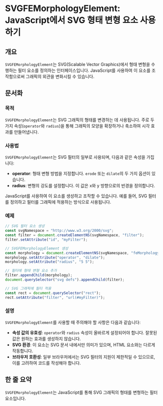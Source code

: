 <!--
Meta Description: # SVGFEMorphologyElement: JavaScript에서 SVG 형태 변형 요소 사용하기 ## 개요 `SVGFEMorphologyElement`는 SVG(Scalable Vector Graphics)에서 형태 변형을 수행하는 필터 요소를 정의하는 인터페이스...
Meta Keywords: svg, svgfemorphologyelement, filter, 그래픽의, operator
-->

# SVGFEMorphologyElement: JavaScript에서 SVG 형태 변형 요소 사용하기

## 개요
`SVGFEMorphologyElement`는 SVG(Scalable Vector Graphics)에서 형태 변형을 수행하는 필터 요소를 정의하는 인터페이스입니다. JavaScript를 사용하여 이 요소를 조작함으로써 그래픽의 외관을 변화시킬 수 있습니다.

## 문서화
### 목적
`SVGFEMorphologyElement`는 SVG 그래픽의 형태를 변경하는 데 사용됩니다. 주로 두 가지 속성(`operator`와 `radius`)을 통해 그래픽의 모양을 확장하거나 축소하여 시각 효과를 만들어냅니다.

### 사용법
`SVGFEMorphologyElement`는 SVG 필터의 일부로 사용되며, 다음과 같은 속성을 가집니다:
- **operator**: 형태 변형 방법을 지정합니다. `erode` 또는 `dilate`의 두 가지 옵션이 있습니다.
- **radius**: 변형의 강도를 설정합니다. 이 값은 x와 y 방향으로의 반경을 정의합니다.

JavaScript를 사용하여 이 요소를 생성하고 조작할 수 있습니다. 예를 들어, SVG 필터를 정의하고 필터를 그래픽에 적용하는 방식으로 사용됩니다.

### 예제
```javascript
// SVG 필터 요소 생성
const svgNamespace = "http://www.w3.org/2000/svg";
const filter = document.createElementNS(svgNamespace, "filter");
filter.setAttribute("id", "myFilter");

// SVGFEMorphologyElement 생성
const morphology = document.createElementNS(svgNamespace, "feMorphology");
morphology.setAttribute("operator", "dilate");
morphology.setAttribute("radius", "5 5");

// 필터에 형태 변형 요소 추가
filter.appendChild(morphology);
document.querySelector("svg defs").appendChild(filter);

// SVG 그래픽에 필터 적용
const rect = document.querySelector("rect");
rect.setAttribute("filter", "url(#myFilter)");
```

### 설명
`SVGFEMorphologyElement`를 사용할 때 주의해야 할 사항은 다음과 같습니다:
- **속성 값의 유효성**: `operator`와 `radius` 속성이 올바르게 설정되어야 합니다. 잘못된 값은 원하는 효과를 생성하지 않습니다.
- **SVG 환경**: 이 요소는 SVG 문서 내에서만 의미가 있으며, HTML 요소와는 다르게 작동합니다.
- **브라우저 호환성**: 일부 브라우저에서는 SVG 필터의 지원이 제한적일 수 있으므로, 이를 고려하여 코드를 작성해야 합니다.

## 한 줄 요약
`SVGFEMorphologyElement`는 JavaScript를 통해 SVG 그래픽의 형태를 변형하는 필터 요소입니다.